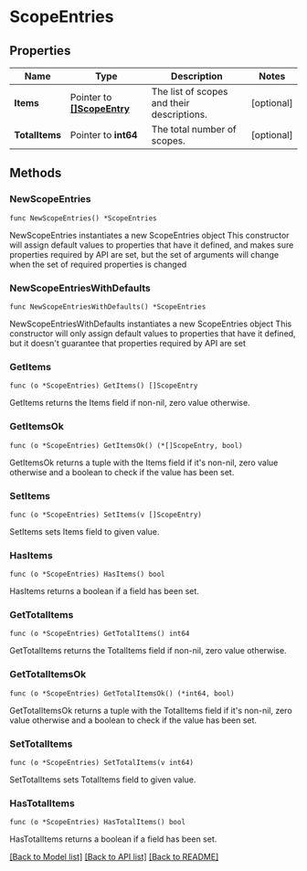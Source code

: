 # ScopeEntries

## Properties

Name | Type | Description | Notes
------------ | ------------- | ------------- | -------------
**Items** | Pointer to [**[]ScopeEntry**](ScopeEntry.md) | The list of scopes and their descriptions. | [optional] 
**TotalItems** | Pointer to **int64** | The total number of scopes. | [optional] 

## Methods

### NewScopeEntries

`func NewScopeEntries() *ScopeEntries`

NewScopeEntries instantiates a new ScopeEntries object
This constructor will assign default values to properties that have it defined,
and makes sure properties required by API are set, but the set of arguments
will change when the set of required properties is changed

### NewScopeEntriesWithDefaults

`func NewScopeEntriesWithDefaults() *ScopeEntries`

NewScopeEntriesWithDefaults instantiates a new ScopeEntries object
This constructor will only assign default values to properties that have it defined,
but it doesn't guarantee that properties required by API are set

### GetItems

`func (o *ScopeEntries) GetItems() []ScopeEntry`

GetItems returns the Items field if non-nil, zero value otherwise.

### GetItemsOk

`func (o *ScopeEntries) GetItemsOk() (*[]ScopeEntry, bool)`

GetItemsOk returns a tuple with the Items field if it's non-nil, zero value otherwise
and a boolean to check if the value has been set.

### SetItems

`func (o *ScopeEntries) SetItems(v []ScopeEntry)`

SetItems sets Items field to given value.

### HasItems

`func (o *ScopeEntries) HasItems() bool`

HasItems returns a boolean if a field has been set.

### GetTotalItems

`func (o *ScopeEntries) GetTotalItems() int64`

GetTotalItems returns the TotalItems field if non-nil, zero value otherwise.

### GetTotalItemsOk

`func (o *ScopeEntries) GetTotalItemsOk() (*int64, bool)`

GetTotalItemsOk returns a tuple with the TotalItems field if it's non-nil, zero value otherwise
and a boolean to check if the value has been set.

### SetTotalItems

`func (o *ScopeEntries) SetTotalItems(v int64)`

SetTotalItems sets TotalItems field to given value.

### HasTotalItems

`func (o *ScopeEntries) HasTotalItems() bool`

HasTotalItems returns a boolean if a field has been set.


[[Back to Model list]](../README.md#documentation-for-models) [[Back to API list]](../README.md#documentation-for-api-endpoints) [[Back to README]](../README.md)


